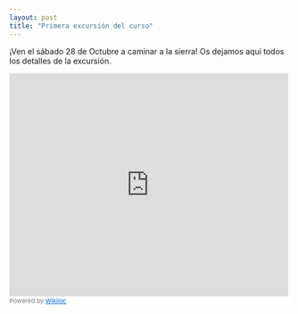 ```yaml
---
layout: post
title: "Primera excursión del curso" 
---
```


¡Ven el sábado 28 de Octubre a caminar a la sierra!
Os dejamos aquí todos los detalles de la excursión.

<div class="videoWrapper">
    <iframe frameBorder="0" scrolling="no" src="https://es.wikiloc.com/wikiloc/spatialArtifacts.do?event=view&id=20448737&measures=off&title=off&near=off&images=off&maptype=T" width="500" height="400"></iframe><div style="background-color:#fff;color:#777;font-size:11px;line-height:16px;">Powered by <a style="color:#06d;font-size:11px;line-height:16px;" target="_blank" href="https://es.wikiloc.com">Wikiloc</a></div>
</div>
<!-- more -->

